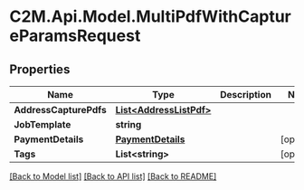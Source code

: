 # C2M.Api.Model.MultiPdfWithCaptureParamsRequest

## Properties

Name | Type | Description | Notes
------------ | ------------- | ------------- | -------------
**AddressCapturePdfs** | [**List&lt;AddressListPdf&gt;**](AddressListPdf.md) |  | 
**JobTemplate** | **string** |  | 
**PaymentDetails** | [**PaymentDetails**](PaymentDetails.md) |  | [optional] 
**Tags** | **List&lt;string&gt;** |  | [optional] 

[[Back to Model list]](../../README.md#documentation-for-models) [[Back to API list]](../../README.md#documentation-for-api-endpoints) [[Back to README]](../../README.md)

